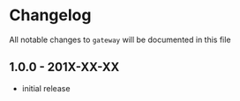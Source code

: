 # Changelog

All notable changes to `gateway` will be documented in this file

## 1.0.0 - 201X-XX-XX

- initial release
